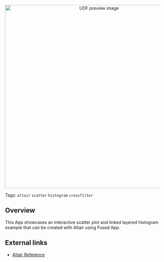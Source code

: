 <!--fused:preview-->
<p align="center"><img src="https://fused-magic.s3.amazonaws.com/thumbnails/apps-public/Linked_Chart_Example.png" width="600" alt="UDF preview image"></p>

<!--fused:tags-->
Tags: `altair` `scatter` `histogram` `crossfilter`

<!--fused:readme-->
## Overview

This App showcases an interactive scatter plot and linked layered histogram example that can be created with Altair using Fused App.

## External links

- [Altair Reference](https://altair-viz.github.io/gallery/scatter_with_layered_histogram.html)
